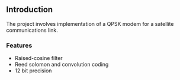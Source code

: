## Introduction
The project involves implementation of a QPSK modem for a satellite communications link.
### Features
- Raised-cosine filter
- Reed solomon and convolution coding
- 12 bit precision
